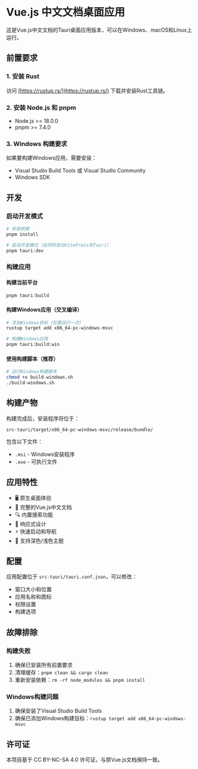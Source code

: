 # Vue.js 中文文档桌面应用

这是Vue.js中文文档的Tauri桌面应用版本，可以在Windows、macOS和Linux上运行。

## 前置要求

### 1. 安装 Rust
访问 [https://rustup.rs/](https://rustup.rs/) 下载并安装Rust工具链。

### 2. 安装 Node.js 和 pnpm
- Node.js >= 18.0.0
- pnpm >= 7.4.0

### 3. Windows 构建要求
如果要构建Windows应用，需要安装：
- Visual Studio Build Tools 或 Visual Studio Community
- Windows SDK

## 开发

### 启动开发模式
```bash
# 安装依赖
pnpm install

# 启动开发模式（会同时启动VitePress和Tauri）
pnpm tauri:dev
```

### 构建应用

#### 构建当前平台
```bash
pnpm tauri:build
```

#### 构建Windows应用（交叉编译）
```bash
# 添加Windows目标（仅需运行一次）
rustup target add x86_64-pc-windows-msvc

# 构建Windows应用
pnpm tauri:build:win
```

#### 使用构建脚本（推荐）
```bash
# 运行Windows构建脚本
chmod +x build-windows.sh
./build-windows.sh
```

## 构建产物

构建完成后，安装程序将位于：
```
src-tauri/target/x86_64-pc-windows-msvc/release/bundle/
```

包含以下文件：
- `.msi` - Windows安装程序
- `.exe` - 可执行文件

## 应用特性

- 🖥️ 原生桌面体验
- 📖 完整的Vue.js中文文档
- 🔍 内置搜索功能
- 📱 响应式设计
- ⚡ 快速启动和导航
- 🌙 支持深色/浅色主题

## 配置

应用配置位于 `src-tauri/tauri.conf.json`，可以修改：
- 窗口大小和位置
- 应用名称和图标
- 权限设置
- 构建选项

## 故障排除

### 构建失败
1. 确保已安装所有前置要求
2. 清理缓存：`pnpm clean && cargo clean`
3. 重新安装依赖：`rm -rf node_modules && pnpm install`

### Windows构建问题
1. 确保安装了Visual Studio Build Tools
2. 确保已添加Windows构建目标：`rustup target add x86_64-pc-windows-msvc`

## 许可证

本项目基于 CC BY-NC-SA 4.0 许可证，与原Vue.js文档保持一致。
